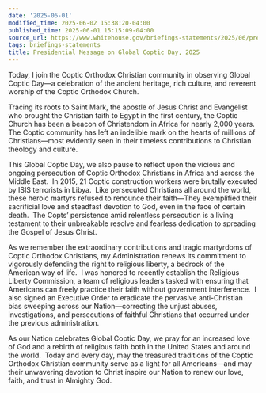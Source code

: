 ```yaml
---
date: '2025-06-01'
modified_time: 2025-06-02 15:38:20-04:00
published_time: 2025-06-01 15:15:09-04:00
source_url: https://www.whitehouse.gov/briefings-statements/2025/06/presidential-message-on-global-coptic-day-2025/
tags: briefings-statements
title: Presidential Message on Global Coptic Day, 2025
---
```

 
Today, I join the Coptic Orthodox Christian community in observing
Global Coptic Day—a celebration of the ancient heritage, rich culture,
and reverent worship of the Coptic Orthodox Church.

Tracing its roots to Saint Mark, the apostle of Jesus Christ and
Evangelist who brought the Christian faith to Egypt in the first
century, the Coptic Church has been a beacon of Christendom in Africa
for nearly 2,000 years.  The Coptic community has left an indelible mark
on the hearts of millions of Christians—most evidently seen in their
timeless contributions to Christian theology and culture.

This Global Coptic Day, we also pause to reflect upon the vicious and
ongoing persecution of Coptic Orthodox Christians in Africa and across
the Middle East.  In 2015, 21 Coptic construction workers were brutally
executed by ISIS terrorists in Libya.  Like persecuted Christians all
around the world, these heroic martyrs refused to renounce their
faith—They exemplified their sacrificial love and steadfast devotion to
God, even in the face of certain death.  The Copts’ persistence amid
relentless persecution is a living testament to their unbreakable
resolve and fearless dedication to spreading the Gospel of Jesus Christ.

As we remember the extraordinary contributions and tragic martyrdoms of
Coptic Orthodox Christians, my Administration renews its commitment to
vigorously defending the right to religious liberty, a bedrock of the
American way of life.  I was honored to recently establish the Religious
Liberty Commission, a team of religious leaders tasked with ensuring
that Americans can freely practice their faith without government
interference.  I also signed an Executive Order to eradicate the
pervasive anti-Christian bias sweeping across our Nation—correcting the
unjust abuses, investigations, and persecutions of faithful Christians
that occurred under the previous administration.

As our Nation celebrates Global Coptic Day, we pray for an increased
love of God and a rebirth of religious faith both in the United States
and around the world.  Today and every day, may the treasured traditions
of the Coptic Orthodox Christian community serve as a light for all
Americans—and may their unwavering devotion to Christ inspire our Nation
to renew our love, faith, and trust in Almighty God.
